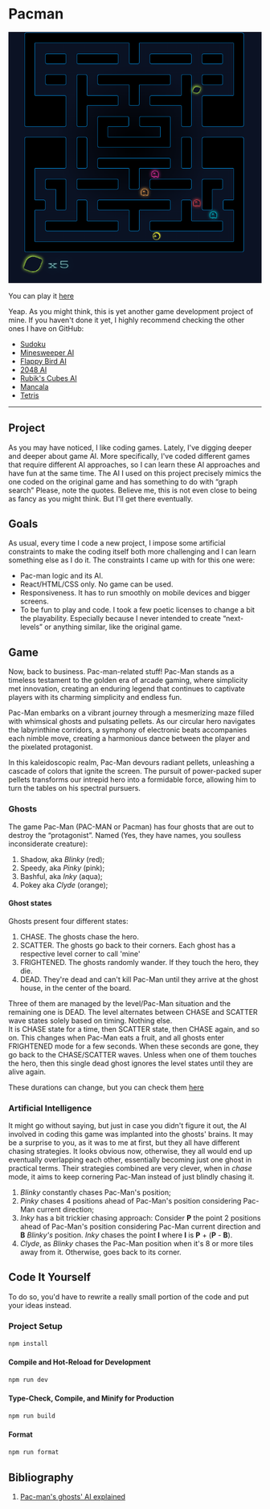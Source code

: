 # Pacman

![screenshot](./screenshot.png)

You can play it [here](https://virgs.github.io/pacman/)

Yeap. As you might think, this is yet another game development project of mine.
If you haven't done it yet, I highly recommend checking the other ones I have on GitHub:

- [Sudoku](https://github.com/virgs/sudoku)
- [Minesweeper AI](https://github.com/virgs/minesweeper-ai)
- [Flappy Bird AI](https://github.com/virgs/flappy-bird-ai)
- [2048 AI](https://github.com/virgs/2048-ai)
- [Rubik's Cubes AI](https://github.com/virgs/rubiks-cubes-ai)
- [Mancala](https://github.com/virgs/mancala)
- [Tetris](https://github.com/virgs/tetris)

----

## Project

As you may have noticed, I like coding games. Lately, I've digging deeper and deeper about game AI.
More specifically, I've coded different games that require different AI approaches, so I can learn these AI approaches and have fun at the same time.
The AI I used on this project precisely mimics the one coded on the original game and has something to do with “graph search”
Please, note the quotes. Believe me, this is not even close to being as fancy as you might think. But I'll get there eventually.

## Goals

As usual, every time I code a new project, I impose some artificial constraints to make the coding itself both more challenging and I can learn something else as I do it. The constraints I came up with for this one were:

- Pac-man logic and its AI.
- React/HTML/CSS only. No game can be used.
- Responsiveness. It has to run smoothly on mobile devices and bigger screens.
- To be fun to play and code. I took a few poetic licenses to change a bit the playability. Especially because I never intended to create “next-levels” or anything similar, like the original game.

## Game

Now, back to business. Pac-man-related stuff!
Pac-Man stands as a timeless testament to the golden era of arcade gaming, where simplicity met innovation, creating an enduring legend that continues to captivate players with its charming simplicity and endless fun.

Pac-Man embarks on a vibrant journey through a mesmerizing maze filled with whimsical ghosts and pulsating pellets. As our circular hero navigates the labyrinthine corridors, a symphony of electronic beats accompanies each nimble move, creating a harmonious dance between the player and the pixelated protagonist.

In this kaleidoscopic realm, Pac-Man devours radiant pellets, unleashing a cascade of colors that ignite the screen. The pursuit of power-packed super pellets transforms our intrepid hero into a formidable force, allowing him to turn the tables on his spectral pursuers.

### Ghosts

The game Pac-Man (PAC-MAN or Pacman) has four ghosts that are out to destroy the “protagonist”. Named (Yes, they have names, you soulless inconsiderate creature):

1. Shadow, aka *Blinky* (red);
2. Speedy, aka *Pinky* (pink);
3. Bashful, aka *Inky* (aqua);
4. Pokey aka *Clyde* (orange);

#### Ghost states

Ghosts present four different states:

1. CHASE. The ghosts chase the hero.
2. SCATTER. The ghosts go back to their corners. Each ghost has a respective level corner to call 'mine'
3. FRIGHTENED. The ghosts randomly wander. If they touch the hero, they die.
4. DEAD. They're dead and can't kill Pac-Man until they arrive at the ghost house, in the center of the board.

Three of them are managed by the level/Pac-Man situation and the remaining one is DEAD.
The level alternates between CHASE and SCATTER wave states solely based on timing. Nothing else.  
It is CHASE state for a time, then SCATTER state, then CHASE again, and so on. This changes when Pac-Man eats a fruit, and all ghosts enter FRIGHTENED mode for a few seconds. When these seconds are gone, they go back to the CHASE/SCATTER waves. Unless when one of them touches the hero, then this single dead ghost ignores the level states until they are alive again.

These durations can change, but you can check them [here](./src/config.ts)

### Artificial Intelligence

It might go without saying, but just in case you didn't figure it out, the AI involved in coding this game was implanted into the ghosts' brains. It may be a surprise to you, as it was to me at first, but they all have different chasing strategies. It looks obvious now, otherwise, they all would end up eventually overlapping each other, essentially becoming just one ghost in practical terms. Their strategies combined are very clever, when in *chase* mode, it aims to keep cornering Pac-Man instead of just blindly chasing it.

1. *Blinky* constantly chases Pac-Man's position;
2. *Pinky* chases 4 positions ahead of Pac-Man's position considering Pac-Man current direction;
3. *Inky* has a bit trickier chasing approach:
   Consider **P** the point 2 positions ahead of Pac-Man's position considering Pac-Man current direction and **B** *Blinky's* position. *Inky* chases the point **I** where **I** is **P** + (**P** - **B**).
4. *Clyde*, as *Blinky* chases the Pac-Man position when it's 8 or more tiles away from it. Otherwise, goes back to its corner.

## Code It Yourself

To do so, you'd have to rewrite a really small portion of the code and put your ideas instead.

### Project Setup

```sh
npm install
```

#### Compile and Hot-Reload for Development

```sh
npm run dev
```

#### Type-Check, Compile, and Minify for Production

```sh
npm run build
```

#### Format

```sh
npm run format
```

## Bibliography

1. [Pac-man's ghosts' AI explained](https://youtu.be/ataGotQ7ir8?si=uz0xk3gQ8CyYhLvu)